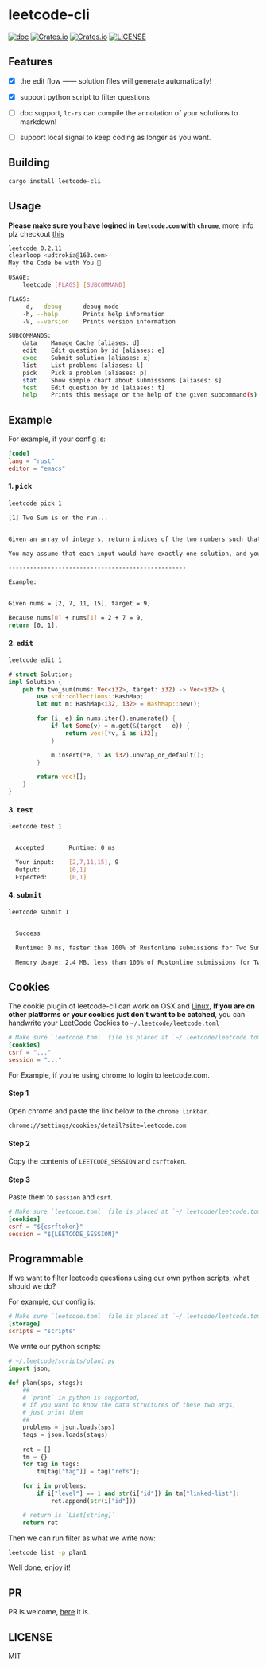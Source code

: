 # leetcode-cli
[![doc](https://img.shields.io/badge/current-docs-green.svg)](https://docs.rs/leetcode-cli/)
[![Crates.io](https://img.shields.io/crates/v/leetcode-cli.svg)](https://crates.io/crates/leetcode-cli)
[![Crates.io](https://img.shields.io/crates/d/leetcode-cli.svg)](https://crates.io/crates/leetcode-cli)
[![LICENSE](https://img.shields.io/crates/l/leetcode-cli.svg)](https://choosealicense.com/licenses/mit/)

## Features

+ [x] the edit flow —— solution files will generate automatically!
+ [x] support python script to filter questions
+ [ ] doc support, `lc-rs` can compile the annotation of your solutions to markdown!
+ [ ]  support local signal to keep coding as longer as you want.


## Building

```sh
cargo install leetcode-cli
```

## Usage

**Please make sure you have logined in `leetcode.com` with `chrome`**, more info plz checkout [this](#cookies)

```sh
leetcode 0.2.11
clearloop <udtrokia@163.com>
May the Code be with You 👻

USAGE:
    leetcode [FLAGS] [SUBCOMMAND]

FLAGS:
    -d, --debug      debug mode
    -h, --help       Prints help information
    -V, --version    Prints version information

SUBCOMMANDS:
    data    Manage Cache [aliases: d]
    edit    Edit question by id [aliases: e]
    exec    Submit solution [aliases: x]
    list    List problems [aliases: l]
    pick    Pick a problem [aliases: p]
    stat    Show simple chart about submissions [aliases: s]
    test    Edit question by id [aliases: t]
    help    Prints this message or the help of the given subcommand(s)
```

## Example

For example, if your config is:

```toml
[code]
lang = "rust"
editor = "emacs"
```

#### 1. <kbd>pick</kbd>

```sh
leetcode pick 1
```

```sh
[1] Two Sum is on the run...


Given an array of integers, return indices of the two numbers such that they add up to a specific target.

You may assume that each input would have exactly one solution, and you may not use the same element twice.

--------------------------------------------------

Example:


Given nums = [2, 7, 11, 15], target = 9,

Because nums[0] + nums[1] = 2 + 7 = 9,
return [0, 1].
```

#### 2. <kbd>edit</kbd>

```sh
leetcode edit 1
```

```rust
# struct Solution;
impl Solution {
    pub fn two_sum(nums: Vec<i32>, target: i32) -> Vec<i32> {
        use std::collections::HashMap;
        let mut m: HashMap<i32, i32> = HashMap::new();

        for (i, e) in nums.iter().enumerate() {
            if let Some(v) = m.get(&(target - e)) {
                return vec![*v, i as i32];
            }

            m.insert(*e, i as i32).unwrap_or_default();
        }

        return vec![];
    }
}
```

#### 3. <kbd>test</kbd>

```sh
leetcode test 1
```

```sh

  Accepted       Runtime: 0 ms

  Your input:    [2,7,11,15], 9
  Output:        [0,1]
  Expected:      [0,1]

```

#### 4. <kbd>submit</kbd>

```sh
leetcode submit 1
```

```sh

  Success

  Runtime: 0 ms, faster than 100% of Rustonline submissions for Two Sum.

  Memory Usage: 2.4 MB, less than 100% of Rustonline submissions for Two Sum.


```

## Cookies

The cookie plugin of leetcode-cil can work on OSX and [Linux][#1], **If you are on other platforms or your cookies just don't want to be catched**, you can handwrite your LeetCode Cookies to `~/.leetcode/leetcode.toml`

```toml
# Make sure `leetcode.toml` file is placed at `~/.leetcode/leetcode.toml`
[cookies]
csrf = "..."
session = "..."
```

For Example, if you're using chrome to login to leetcode.com.


#### Step 1

Open chrome and paste the link below to the `chrome linkbar`.

```sh
chrome://settings/cookies/detail?site=leetcode.com
```

#### Step 2

Copy the contents of `LEETCODE_SESSION` and `csrftoken`.

#### Step 3

Paste them to `session` and `csrf`.

```toml
# Make sure `leetcode.toml` file is placed at `~/.leetcode/leetcode.toml`
[cookies]
csrf = "${csrftoken}"
session = "${LEETCODE_SESSION}"
```


## Programmable

If we want to filter leetcode questions using our own python scripts, what should we do?

For example, our config is:

```toml
# Make sure `leetcode.toml` file is placed at `~/.leetcode/leetcode.toml`
[storage]
scripts = "scripts"
```

We write our python scripts:

```python
# ~/.leetcode/scripts/plan1.py
import json;

def plan(sps, stags):
    ##
    # `print` in python is supported, 
    # if you want to know the data structures of these two args, 
    # just print them
    ##
    problems = json.loads(sps)
    tags = json.loads(stags)
	
    ret = []
    tm = {}
    for tag in tags:
        tm[tag["tag"]] = tag["refs"];

    for i in problems:
        if i["level"] == 1 and str(i["id"]) in tm["linked-list"]:
            ret.append(str(i["id"]))

    # return is `List[string]`
    return ret
```

Then we can run filter as what we write now:

```sh
leetcode list -p plan1
```

Well done, enjoy it!


## PR

PR is welcome, [here][pr] it is.

## LICENSE
MIT


[pr]: https://github.com/clearloop/leetcode-cli/pulls
[#1]: https://github.com/clearloop/leetcode-cli/issues/1
